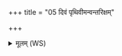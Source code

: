 +++
title = "05 दिवं पृथिवीमन्वन्तरिक्षम्"

+++
<details><summary>मूलम् (WS)</summary>

दिवं पृथिवीमन्वन्तरिक्षं ये विद्युतमनुसञ्चरन्ति ।  
ये दिक्ष्वन्तर्य उ वाते अन्तस्तेभ्यो अग्निभ्यो हुतमस्त्वेतत् ॥ ७ ॥
</details>